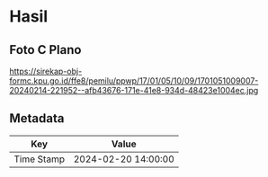 # Hasil

## Foto C Plano

https://sirekap-obj-formc.kpu.go.id/ffe8/pemilu/ppwp/17/01/05/10/09/1701051009007-20240214-221952--afb43676-171e-41e8-934d-48423e1004ec.jpg


## Metadata

| Key        | Value               |
| ---------- | ------------------- |
| Time Stamp | 2024-02-20 14:00:00 |



